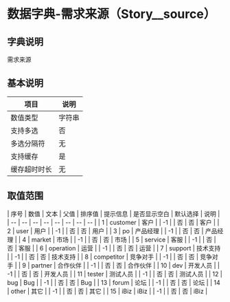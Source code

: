 # 数据字典-需求来源（Story__source）
## 字典说明
需求来源

## 基本说明
| 项目 | 说明 |
| -- | -- |
| 数值类型 | 字符串 |
| 支持多选 | 否 |
| 多选分隔符 | 无 |
| 支持缓存 | 是 |
| 缓存超时时长 | 无 |

## 取值范围
| 序号 | 数值 | 文本 | 父值 | 排序值 | 提示信息 | 是否显示空白 | 默认选择 | 说明 |
| -- | -- | -- | -- | -- | -- | -- | -- |
| 1 | customer | 客户 |  | -1 |  | 否 | 否 | 客户 |
| 2 | user | 用户 |  | -1 |  | 否 | 否 | 用户 |
| 3 | po | 产品经理 |  | -1 |  | 否 | 否 | 产品经理 |
| 4 | market | 市场 |  | -1 |  | 否 | 否 | 市场 |
| 5 | service | 客服 |  | -1 |  | 否 | 否 | 客服 |
| 6 | operation | 运营 |  | -1 |  | 否 | 否 | 运营 |
| 7 | support | 技术支持 |  | -1 |  | 否 | 否 | 技术支持 |
| 8 | competitor | 竞争对手 |  | -1 |  | 否 | 否 | 竞争对手 |
| 9 | partner | 合作伙伴 |  | -1 |  | 否 | 否 | 合作伙伴 |
| 10 | dev | 开发人员 |  | -1 |  | 否 | 否 | 开发人员 |
| 11 | tester | 测试人员 |  | -1 |  | 否 | 否 | 测试人员 |
| 12 | bug | Bug |  | -1 |  | 否 | 否 | Bug |
| 13 | forum | 论坛 |  | -1 |  | 否 | 否 | 论坛 |
| 14 | other | 其它 |  | -1 |  | 否 | 否 | 其它 |
| 15 | iBiz | iBiz |  | -1 |  | 否 | 否 | iBiz |

